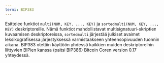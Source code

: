 ```yaml
---
termi: BIP383
---
```


Esittelee funktiot `multi(NUM, KEY, ..., KEY)` ja `sortedmulti(NUM, KEY, ..., KEY)` deskriptoreille. Nämä funktiot mahdollistavat multisignatuuri-skriptien kuvaamisen deskriptoreissa, `sortedmulti` järjestää julkiset avaimet leksikografisessa järjestyksessä varmistaakseen yhteensopivuuden tuonnin aikana. BIP383 otettiin käyttöön yhdessä kaikkien muiden deskriptoreihin liittyvien BIPien kanssa (paitsi BIP386) Bitcoin Coren version 0.17 yhteydessä.